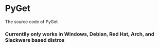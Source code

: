 # PyGet
The source code of PyGet

### Currentlly only works in Windows, Debian, Red Hat, Arch, and Slackware based distros